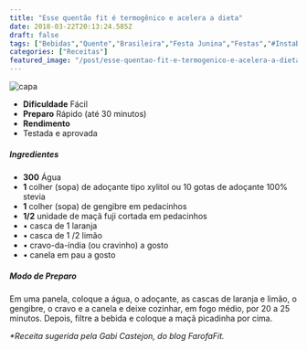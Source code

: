 ```yaml
---
title: "Esse quentão fit é termogênico e acelera a dieta"
date: 2018-03-22T20:13:24.585Z
draft: false
tags: ["Bebidas","Quente","Brasileira","Festa Junina","Festas","#InstaBOAFORMA","Alimentação light","Especial Receitas de Festas Junina","Festa Junina","Termogênicos"]
categories: ["Receitas"]
featured_image: "/post/esse-quentao-fit-e-termogenico-e-acelera-a-dieta.4e3c8e00.jpg"
---
```


![capa](/post/esse-quentao-fit-e-termogenico-e-acelera-a-dieta.4e3c8e00.jpg)

*   **Dificuldade** Fácil
*   **Preparo** Rápido (até 30 minutos)
*   **Rendimento**
*   Testada e aprovada
    

##### Ingredientes

*   **300** Água
*   **1** colher (sopa) de adoçante tipo xylitol ou 10 gotas de adoçante 100% stevia
*   **1** colher (sopa) de gengibre em pedacinhos
*   **1/2** unidade de maçã fuji cortada em pedacinhos
*   • casca de 1 laranja
*   • casca de 1 /2 limão
*   • cravo-da-índia (ou cravinho) a gosto
*   • canela em pau a gosto

##### Modo de Preparo

Em uma panela, coloque a água, o adoçante, as cascas de laranja e limão, o gengibre, o cravo e a canela e deixe cozinhar, em fogo médio, por 20 a 25 minutos. Depois, filtre a bebida e coloque a maçã picadinha por cima.

_*Receita sugerida pela Gabi Castejon, do blog FarofaFit._
